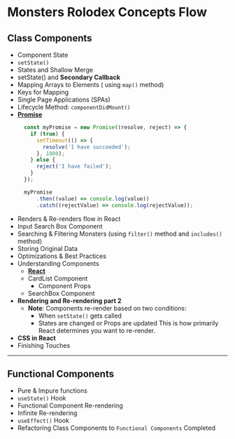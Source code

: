 # Monsters Rolodex Concepts Flow
## Class Components
- Component State
- `setState()`
- States and Shallow Merge
- setState() and __Secondary Callback__
- Mapping Arrays to Elements ( using `map()` method)
- Keys for Mapping
- Single Page Applications (SPAs)
- Lifecycle Method: `componentDidMount()`
- [__Promise__](https://developer.mozilla.org/en-US/docs/Web/JavaScript/Reference/Global_Objects/Promise)
  ```js
    const myPromise = new Promise((resolve, reject) => {
      if (true) {
        setTimeout(() => {
          resolve('I have succeeded');
        }, 1000);
      } else {
        reject('I have failed');
      }
    });

    myPromise
        .then((value) => console.log(value))
        .catch((rejectValue) => console.log(rejectValue));
    ```
- Renders & Re-renders flow in React
- Input Search Box Component
- Searching & Filtering Monsters (using `filter()` method and `includes()` method)
- Storing Original Data
- Optimizations & Best Practices
- Understanding Components
  - [__React__](https://reactjs.org/docs/components-and-props.html)
  - CardList Component
    - Component Props
  - SearchBox Component
- __Rendering and Re-rendering part 2__
  - __Note__: Components re-render based on two conditions:
    - When `setState()` gets called
    - States are changed or Props are updated
    This is how primarily React determines you want to re-render.
- __CSS in React__
- Finishing Touches
---
## Functional Components
- Pure & Impure functions
- `useState()` Hook
- Functional Component Re-rendering
- Infinite Re-rendering
- `useEffect()` Hook
- Refactoring Class Components to `Functional Components` Completed